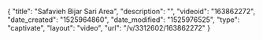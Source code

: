 {
    "title": "Safavieh Bijar Sari Area",
    "description": "",
    "videoid": "163862272",
    "date_created": "1525964860",
    "date_modified": "1525976525",
    "type": "captivate",
    "layout": "video",
    "url": "\/v\/3312602\/163862272"
}